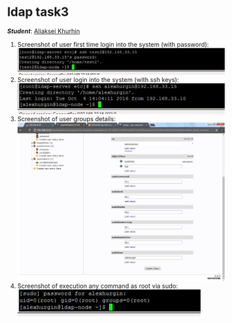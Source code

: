 # ldap task3
***Student***: [Aliaksei Khurhin](https://epa.ms/1Cqi0K)

1. Screenshot of user first time login into the system (with password):
![Alt text](resource/1.jpg "scr1")
2. Screenshot of user login into the system (with ssh keys):
![Alt text](resource/2.jpg "scr2")
3. Screenshot of user groups details: 
![Alt text](resource/3.jpg "scr3")
4. Screenshot of execution any command as root via sudo:
![Alt text](resource/4.jpg "scr4")
